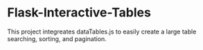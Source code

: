 # Flask-Interactive-Tables
 This project integreates dataTables.js to easily create a large table searching, sorting, and pagination.
